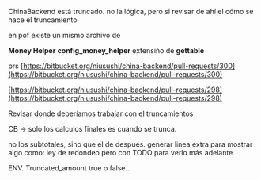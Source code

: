 

ChinaBackend está truncado. no la lógica, pero si revisar de ahí el cómo se hace el truncamiento


en pof existe un mismo archivo de 

**Money Helper**
**config_money_helper**
extensińo de **gettable**

prs
[https://bitbucket.org/niusushi/china-backend/pull-requests/300](https://bitbucket.org/niusushi/china-backend/pull-requests/300)

[https://bitbucket.org/niusushi/china-backend/pull-requests/298](https://bitbucket.org/niusushi/china-backend/pull-requests/298)

Revisar donde deberíamos trabajar con el truncamientos


CB -> solo los calculos finales es cuando se trunca.


no los subtotales, sino que el de después.
generar linea extra para mostrar algo como: ley de redondeo pero con TODO para verlo más adelante


ENV. Truncated_amount true o false... 
